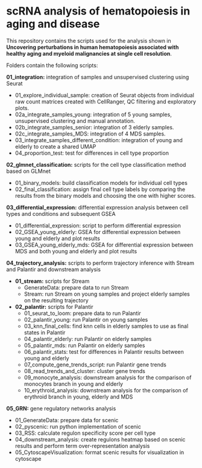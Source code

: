 # scRNA analysis of hematopoiesis in aging and disease

This repository contains the scripts used for the analysis shown in **Uncovering perturbations in human hematopoiesis associated with healthy aging and myeloid malignancies at single cell resolution**.

Folders contain the following scripts: 

**01_integration:** integration of samples and unsupervised clustering using Seurat
  - 01_explore_individual_sample: creation of Seurat objects from individual raw count matrices created with CellRanger, QC filtering and exploratory plots.
  - 02a_integrate_samples_young: integration of 5 young samples, unsupervised clustering and manual annotation. 
  - 02b_integrate_samples_senior: integration of 3 elderly samples.
  - 02c_integrate_samples_MDS: integration of 4 MDS samples.
  - 03_integrate_samples_different_condition: integration of young and elderly to create a shared UMAP
  - 04_proportion_test: test for differences in cell type proportion

**02_glmnet_classification:** scripts for the cell type classification method based on GLMnet
  - 01_binary_models: build classification models for individual cell types
  - 02_final_classification: assign final cell type labels by comparing the results from the binary models and choosing the one with higher scores.

**03_differential_expression:** differential expression analysis between cell types and conditions and subsequent GSEA
  - 01_differential_expression: script to perform differential expression
  - 02_GSEA_young_elderly: GSEA for differential expression between young and elderly and plot results
  - 03_GSEA_young_elderly_mds: GSEA for differential expression between MDS and both young and elderly and plot results

**04_trajectory_analysis:** scripts to perform trajectory inference with Stream and Palantir and downstream analysis
  - **01_stream:** scripts for Stream
      - GenerateData: prepare data to run Stream
      - Stream: run Stream on young samples and project elderly samples on the resulting trajectory
  - **02_palantir:** scripts for Palantir  
      - 01_seurat_to_loom: prepare data to run Palantir
      - 02_palantir_young: run Palantir on young samples
      - 03_knn_final_cells: find knn cells in elderly samples to use as final states in Palantir
      - 04_palantir_elderly: run Palantir on elderly samples
      - 05_palantir_mds: run Palantir on elderly samples
      - 06_palantir_stats: test for differences in Palantir results between young and elderly
      - 07_compute_gene_trends_script: run Palantir gene trends 
      - 08_read_trends_and_cluster: cluster gene trends
      - 09_monocyte_analysis: downstream analysis for the comparison of monocytes branch in young and elderly
      - 10_erythroid_analysis: downstream analysis for the comparison of erythroid branch in young, elderly and MDS

**05_GRN:** gene regulatory networks analysis
  - 01_GenerateData: prepare data for scenic
  - 02_pyscenic: run python implementation of scenic
  - 03_RSS: calculate regulon specificity score per cell type
  - 04_downstream_analysis: create regulons heatmap based on scenic results and perform term over-representation analysis
  - 05_CytoscapeVisualization: format scenic results for visualization in cytoscape
